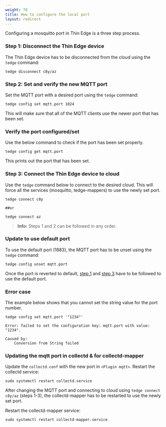 ```yaml
---
weight: 70
title: How to configure the local port
layout: redirect
---
```


Configuring a mosquitto port in Thin Edge is a three step process.

<a name="step-1"></a>
### Step 1: Disconnect the Thin Edge device

The Thin Edge device has to be disconnected from the cloud using the `tedge` command:

```shell
tedge disconnect c8y/az
```  

### Step 2: Set and verify the new MQTT port

Set the MQTT port with a desired port using the `tedge` command:

```shell
tedge config set mqtt.port 1024
```

This will make sure that all of the MQTT clients use the newer port that has been set.

### Verify the port configured/set

Use the below command to check if the port has been set properly.

```shell
tedge config get mqtt.port
```

This prints out the port that has been set.

<a name="step-3"></a>
### Step 3: Connect the Thin Edge device to cloud

Use the `tedge` command below to connect to the desired cloud.
This will force all the services (mosquitto, tedge-mappers) to use the newly set port.

```shell
tedge connect c8y

##or

tedge connect az
```

>**Info:** Steps 1 and 2 can be followed in any order.

### Update to use default port

To use the default port (1883), the MQTT port has to be unset using the `tedge` command:

```shell
tedge config unset mqtt.port
```

Once the port is reverted to default, [step 1](/thin-edge/thin-edge-howto-guides/#step-1-disconnect-the-thin-edge-device)
and [step 3](/thin-edge/thin-edge-howto-guides/#step-3-connect-the-thin-edge-device-to-cloud) have to be followed to use the default port.

### Error case

The example below shows that you cannot set the string value for the port number.

```shell
tedge config set mqtt.port '"1234"'

Error: failed to set the configuration key: mqtt.port with value: "1234".

Caused by:
    Conversion from String failed
```

### Updating the mqtt port in collectd & for collectd-mapper

Update the `collectd.conf` with the new port in `<Plugin mqtt>`.
Restart the collectd service:

```shell
sudo systemctl restart collectd.service
```

After changing the MQTT port and connecting to cloud using `tedge connect c8y/az` (steps 1-3), the collectd-mapper has to be restarted to use the newly set port.

Restart the collectd-mapper service:

```shell
sudo systemctl restart collectd-mapper.service
```
